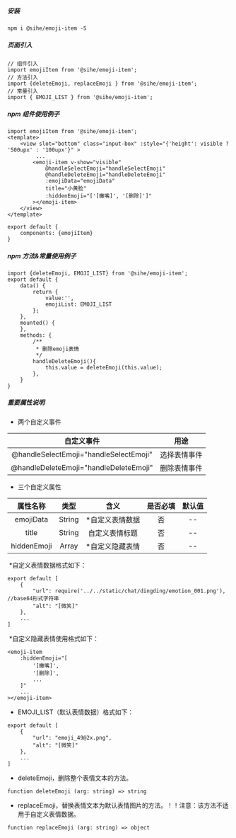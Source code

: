 ##### 安装

```
npm i @sihe/emoji-item -S
```

##### 页面引入

```
// 组件引入 
import emojiItem from '@sihe/emoji-item';
// 方法引入
import {deleteEmoji, replaceEmoji } from '@sihe/emoji-item';
// 常量引入 
import { EMOJI_LIST } from '@sihe/emoji-item';
```

##### npm 组件使用例子

```
import emojiItem from '@sihe/emoji-item';
<template>
	<view slot="bottom" class="input-box" :style="{'height': visible ? '500upx' : '100upx'}" >
		 ...
		<emoji-item v-show="visible"
			@handleSelectEmoji="handleSelectEmoji"
			@handleDeleteEmoji="handleDeleteEmoji"
			:emojiData="emojiData"
			title="小黄脸"
			:hiddenEmoji="['[撇嘴]', '[删除]']"
		></emoji-item>
	</view>
</template>

export default {
	components: {emojiItem}
}
```
##### npm 方法&常量使用例子
```
import {deleteEmoji, EMOJI_LIST} from '@sihe/emoji-item';
export default {
	data() {
		return {
			value:'',
			emojiList: EMOJI_LIST
		};
	},
	mounted() {
	},
	methods: {
		/**
		 * 删除emoji表情
		 */
		handleDeleteEmoji(){
			this.value = deleteEmoji(this.value);
		},
	}
}
```

##### 重要属性说明

- 两个自定义事件

|               自定义事件               |     用途     |
| :------------------------------------: | :----------: |
| @handleSelectEmoji="handleSelectEmoji" | 选择表情事件 |
| @handleDeleteEmoji="handleDeleteEmoji" | 删除表情事件 |

- 三个自定义属性

|  属性名称   |  类型  |      含义       | 是否必填 | 默认值 |
| :---------: | :----: | :-------------: | :------: | :----: |
|  emojiData  | String | *自定义表情数据 |    否    |   --   |
|    title    | String | 自定义表情标题  |    否    |   --   |
| hiddenEmoji | Array  | *自定义隐藏表情 |    否    |   --   |

​	*自定义表情数据格式如下：

```
export default [
	{
		"url": require('../../static/chat/dingding/emotion_001.png'), //base64形式字符串
		"alt": "[微笑]"
	},
    ...
]
```

​	*自定义隐藏表情使用格式如下：

```
<emoji-item
    :hiddenEmoji="[
		'[撇嘴]',
		'[删除]',
		...
	]"
    ...
></emoji-item>
```

- EMOJI_LIST（默认表情数据）格式如下：

```
export default [
	{
		"url": "emoji_49@2x.png",
		"alt": "[微笑]"
	},
	...
]
```

- deleteEmoji，删除整个表情文本的方法。

```
function deleteEmoji (arg: string) => string
```

- replaceEmoji，替换表情文本为默认表情图片的方法。！！注意：该方法不适用于自定义表情数据。

```
function replaceEmoji (arg: string) => object
```
